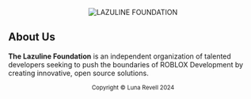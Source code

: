 <p align="center">
  <img src="header.png" alt="LAZULINE FOUNDATION">
</p>

## About Us

**The Lazuline Foundation** is an independent organization of talented developers seeking to push the boundaries of ROBLOX Development by creating innovative, open source solutions.

<p align="center">
  <small>Copyright &copy; Luna Revell 2024</small>
</p>
